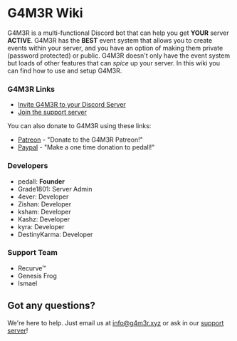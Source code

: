 # **G4M3R Wiki**
<!-- notoc -->

G4M3R is a multi-functional Discord bot that can help you get **YOUR** server **ACTIVE**. G4M3R has the **BEST** event system that allows you to create events within your server, and you have an option of making them private (password protected) or public. G4M3R doesn't only have the event system but loads of other features that can _spice_ up your server. In this wiki you can find how to use and setup G4M3R.

### G4M3R Links

- [Invite G4M3R to your Discord Server](https://discordapp.com/oauth2/authorize?&client_id=270010330782892032&scope=bot)
- [Join the support server](https://discord.gg/mtJyQjW)

You can also donate to G4M3R using these links:

- [Patreon](https://www.patreon.com/g4m3r) - "Donate to the G4M3R Patreon!" 
- [Paypal](https://www.paypal.me/pedall) - "Make a one time donation to pedall!"

### Developers

- pedall: **Founder**
- Grade1801: Server Admin
- 4ever: Developer
- Zishan: Developer
- ksham: Developer
- Kashz: Developer
- kyra: Developer
- DestinyKarma: Developer

### Support Team

- Recurve™
- Genesis Frog
- Ismael

## Got any questions?

We're here to help. Just email us at info@g4m3r.xyz or ask in our [support server](https://discord.gg/mtJyQjW)!
